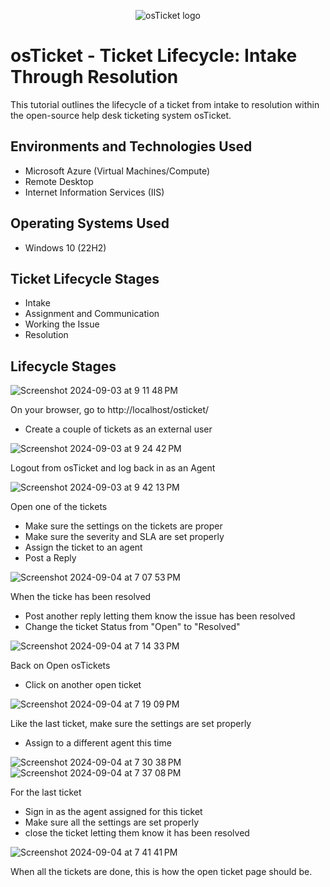 <p align="center">
<img src="https://i.imgur.com/Clzj7Xs.png" alt="osTicket logo"/>
</p>

<h1>osTicket - Ticket Lifecycle: Intake Through Resolution</h1>
This tutorial outlines the lifecycle of a ticket from intake to resolution within the open-source help desk ticketing system osTicket.<br />


<h2>Environments and Technologies Used</h2>

- Microsoft Azure (Virtual Machines/Compute)
- Remote Desktop
- Internet Information Services (IIS)

<h2>Operating Systems Used </h2>

- Windows 10</b> (22H2)

<h2>Ticket Lifecycle Stages</h2>

- Intake
- Assignment and Communication
- Working the Issue
- Resolution

<h2>Lifecycle Stages</h2>


![Screenshot 2024-09-03 at 9 11 48 PM](https://github.com/user-attachments/assets/8dcb6d3e-8bbd-4b17-9e6f-f0a6749c3c6e)

On your browser, go to http://localhost/osticket/
 - Create a couple of tickets as an external user


![Screenshot 2024-09-03 at 9 24 42 PM](https://github.com/user-attachments/assets/a1005f91-85ba-4462-8d15-fe4137dfdf10)

Logout from osTicket and log back in as an Agent

![Screenshot 2024-09-03 at 9 42 13 PM](https://github.com/user-attachments/assets/43ecc43c-06ea-430f-9b32-b0e91eea6cea)


Open one of the tickets
 - Make sure the settings on the tickets are proper
 - Make sure the severity and SLA are set properly
 - Assign the ticket to an agent
 - Post a Reply


![Screenshot 2024-09-04 at 7 07 53 PM](https://github.com/user-attachments/assets/5a42e36b-b445-4b22-ace1-ca7acc2d7c2a)

When the ticke has been resolved
 - Post another reply letting them know the issue has been resolved
 - Change the ticket Status from "Open" to "Resolved"


![Screenshot 2024-09-04 at 7 14 33 PM](https://github.com/user-attachments/assets/f74ce62e-3e7a-4446-bf82-128a9cb7a0f7)


Back on Open osTickets
 - Click on another open ticket



![Screenshot 2024-09-04 at 7 19 09 PM](https://github.com/user-attachments/assets/b47ddfb2-df3d-45e1-bada-09703a426e5b)


Like the last ticket, make sure the settings are set properly 
 - Assign to a different agent this time


![Screenshot 2024-09-04 at 7 30 38 PM](https://github.com/user-attachments/assets/bbceeac3-e03b-43ae-b9c0-0c3f2d654e3e)
![Screenshot 2024-09-04 at 7 37 08 PM](https://github.com/user-attachments/assets/afd43a49-2e0b-4033-99f8-70d5fd601df6)


For the last ticket
 - Sign in as the agent assigned for this ticket
 - Make sure all the settings are set properly
 - close the ticket letting them know it has been resolved

![Screenshot 2024-09-04 at 7 41 41 PM](https://github.com/user-attachments/assets/88980c2c-bf69-4bff-bf53-7c988f1ea1e8)

When all the tickets are done, this is how the open ticket page should be.

